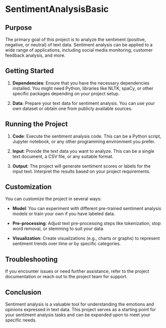# SentimentAnalysisBasic

## Purpose

The primary goal of this project is to analyze the sentiment (positive, negative, or neutral) of text data. Sentiment analysis can be applied to a wide range of applications, including social media monitoring, customer feedback analysis, and more.

## Getting Started

1. **Dependencies**: Ensure that you have the necessary dependencies installed. You might need Python, libraries like NLTK, spaCy, or other specific packages depending on your project setup.

2. **Data**: Prepare your text data for sentiment analysis. You can use your own dataset or obtain one from publicly available sources.

## Running the Project

1. **Code**: Execute the sentiment analysis code. This can be a Python script, Jupyter notebook, or any other programming environment you prefer.

2. **Input**: Provide the text data you want to analyze. This can be a single text document, a CSV file, or any suitable format.

3. **Output**: The project will generate sentiment scores or labels for the input text. Interpret the results based on your project requirements.

## Customization

You can customize the project in several ways:

- **Model**: You can experiment with different pre-trained sentiment analysis models or train your own if you have labeled data.

- **Pre-processing**: Adjust text pre-processing steps like tokenization, stop word removal, or stemming to suit your data.

- **Visualization**: Create visualizations (e.g., charts or graphs) to represent sentiment trends over time or by specific categories.

## Troubleshooting

If you encounter issues or need further assistance, refer to the project documentation or reach out to the project team for support.

## Conclusion

Sentiment analysis is a valuable tool for understanding the emotions and opinions expressed in text data. This project serves as a starting point for your sentiment analysis tasks and can be expanded upon to meet your specific needs.
